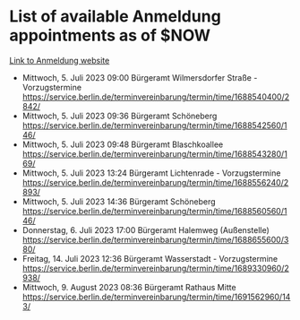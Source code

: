 # List of available Anmeldung appointments as of $NOW
[Link to Anmeldung website](https://service.berlin.de/terminvereinbarung/termin/tag.php?termin=1&anliegen[]=120686&dienstleisterlist=122210,122217,327316,122219,327312,122227,327314,122231,327346,122243,327348,122254,122252,329742,122260,329745,122262,329748,122271,327278,122273,327274,122277,327276,330436,122280,327294,122282,327290,122284,327292,122291,327270,122285,327266,122286,327264,122296,327268,150230,329760,122297,327286,122294,327284,122312,329763,122314,329775,122304,327330,122311,327334,122309,327332,317869,122281,327352,122279,329772,122283,122276,327324,122274,327326,122267,329766,122246,327318,122251,327320,122257,327322,122208,327298,122226,327300&herkunft=http%3A%2F%2Fservice.berlin.de%2Fdienstleistung%2F120686%2F)
- Mittwoch, 5. Juli 2023 09:00 Bürgeramt Wilmersdorfer Straße - Vorzugstermine https://service.berlin.de/terminvereinbarung/termin/time/1688540400/2842/
- Mittwoch, 5. Juli 2023 09:36 Bürgeramt Schöneberg https://service.berlin.de/terminvereinbarung/termin/time/1688542560/146/
- Mittwoch, 5. Juli 2023 09:48 Bürgeramt Blaschkoallee https://service.berlin.de/terminvereinbarung/termin/time/1688543280/169/
- Mittwoch, 5. Juli 2023 13:24 Bürgeramt Lichtenrade - Vorzugstermine https://service.berlin.de/terminvereinbarung/termin/time/1688556240/2893/
- Mittwoch, 5. Juli 2023 14:36 Bürgeramt Schöneberg https://service.berlin.de/terminvereinbarung/termin/time/1688560560/146/
- Donnerstag, 6. Juli 2023 17:00 Bürgeramt Halemweg (Außenstelle) https://service.berlin.de/terminvereinbarung/termin/time/1688655600/380/
- Freitag, 14. Juli 2023 12:36 Bürgeramt Wasserstadt - Vorzugstermine https://service.berlin.de/terminvereinbarung/termin/time/1689330960/2938/
- Mittwoch, 9. August 2023 08:36 Bürgeramt Rathaus Mitte https://service.berlin.de/terminvereinbarung/termin/time/1691562960/143/
